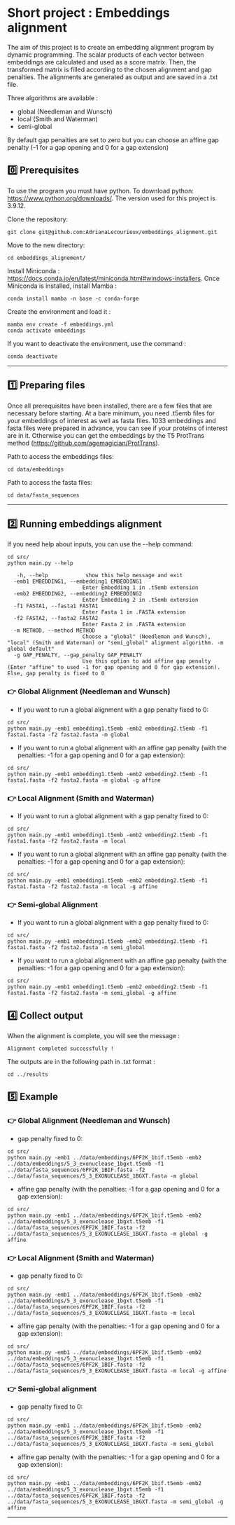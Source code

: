 # Short project : Embeddings alignment

The aim of this project is to create an embedding alignment program by dynamic programming. The scalar products of each vector between embeddings are calculated and used as a score matrix. Then, the transformed matrix is filled according to the chosen alignment and gap penalties. The alignments are generated as output and are saved in a .txt file.  

Three algorithms are available :
* global (Needleman and Wunsch)
* local (Smith and Waterman) 
* semi-global

By default gap penalties are set to zero but you can choose an affine gap penalty (-1 for a gap opening and 0 for a gap extension)

## 	:zero: Prerequisites

To use the program you must have python. 
To download python: https://www.python.org/downloads/. The version used for this project is 3.9.12.

Clone the repository:

```SHELL
git clone git@github.com:AdrianaLecourieux/embeddings_alignment.git
```

Move to the new directory:

```SHELL
cd embeddings_alignement/
```

Install Miniconda :  https://docs.conda.io/en/latest/miniconda.html#windows-installers.
Once Miniconda is installed, install Mamba :

```SHELL
conda install mamba -n base -c conda-forge
```

Create the environment and load it :

```SHELL
mamba env create -f embeddings.yml
conda activate embeddings
```
If you want to deactivate the environment, use the command :

```SHELL
conda deactivate
```

-----------------------

## :one: Preparing files

Once all prerequisites have been installed, there are a few files that are necessary before starting. At a bare minimum, you need .t5emb files for your embeddings of interest as well as fasta files.
1033 embeddings and fasta files were prepared in advance, you can see if your proteins of interest are in it. Otherwise you can get the embeddings by the T5 ProtTrans method (https://github.com/agemagician/ProtTrans).

Path to access the embeddings files:
```SHELL
cd data/embeddings
```
Path to access the fasta files:
```SHELL
cd data/fasta_sequences
```

-----------------------

## :two: Running embeddings alignment

If you need help about inputs, you can use the --help command:

```SHELL
cd src/
python main.py --help
```
```
   -h, --help            show this help message and exit
  -emb1 EMBEDDING1, --embedding1 EMBEDDING1
                        Enter Embedding 1 in .t5emb extension
  -emb2 EMBEDDING2, --embedding2 EMBEDDING2
                        Enter Embedding 2 in .t5emb extension
  -f1 FASTA1, --fasta1 FASTA1
                        Enter Fasta 1 in .FASTA extension
  -f2 FASTA2, --fasta2 FASTA2
                        Enter Fasta 2 in .FASTA extension
  -m METHOD, --method METHOD
                        Choose a "global" (Needleman and Wunsch), "local" (Smith and Waterman) or "semi_global" alignment algorithm. -m global default"
  -g GAP_PENALTY, --gap_penalty GAP_PENALTY
                        Use this option to add affine gap penalty (Enter "affine" to used -1 for gap opening and 0 for gap extension). Else, gap penalty is fixed to 0
```

### :point_right: Global Alignment (Needleman and Wunsch)
* If you want to run a global alignment with a gap penalty fixed to 0:

```SHELL
cd src/
python main.py -emb1 embedding1.t5emb -emb2 embedding2.t5emb -f1 fasta1.fasta -f2 fasta2.fasta -m global
```
* If you want to run a global alignment with an affine gap penalty (with the penalties: -1 for a gap opening and 0 for a gap extension):

```SHELL
cd src/
python main.py -emb1 embedding1.t5emb -emb2 embedding2.t5emb -f1 fasta1.fasta -f2 fasta2.fasta -m global -g affine
```

### :point_right: Local Alignment (Smith and Waterman)
* If you want to run a global alignment with a gap penalty fixed to 0:

```SHELL
cd src/
python main.py -emb1 embedding1.t5emb -emb2 embedding2.t5emb -f1 fasta1.fasta -f2 fasta2.fasta -m local
```
* If you want to run a global alignment with an affine gap penalty (with the penalties: -1 for a gap opening and 0 for a gap extension):
```SHELL
cd src/
python main.py -emb1 embedding1.t5emb -emb2 embedding2.t5emb -f1 fasta1.fasta -f2 fasta2.fasta -m local -g affine
```


### :point_right: Semi-global Alignment
* If you want to run a global alignment with a gap penalty fixed to 0:

```SHELL
cd src/
python main.py -emb1 embedding1.t5emb -emb2 embedding2.t5emb -f1 fasta1.fasta -f2 fasta2.fasta -m semi_global
```
* If you want to run a global alignment with an affine gap penalty (with the penalties: -1 for a gap opening and 0 for a gap extension):
```SHELL
cd src/
python main.py -emb1 embedding1.t5emb -emb2 embedding2.t5emb -f1 fasta1.fasta -f2 fasta2.fasta -m semi_global -g affine
```

## :four: Collect output

When the alignment is complete, you will see the message :

```SHELL
Alignment completed successfully !
```  

The outputs are in the following path in .txt format :

```SHELL
cd ../results
```

## :five: Example
### :point_right: Global Alignment (Needleman and Wunsch)

* gap penalty fixed to 0:
```SHELL
cd src/
python main.py -emb1 ../data/embeddings/6PF2K_1bif.t5emb -emb2 ../data/embeddings/5_3_exonuclease_1bgxt.t5emb -f1 ../data/fasta_sequences/6PF2K_1BIF.fasta -f2 ../data/fasta_sequences/5_3_EXONUCLEASE_1BGXT.fasta -m global
```
* affine gap penalty (with the penalties: -1 for a gap opening and 0 for a gap extension):
```SHELL
cd src/
python main.py -emb1 ../data/embeddings/6PF2K_1bif.t5emb -emb2 ../data/embeddings/5_3_exonuclease_1bgxt.t5emb -f1 ../data/fasta_sequences/6PF2K_1BIF.fasta -f2 ../data/fasta_sequences/5_3_EXONUCLEASE_1BGXT.fasta -m global -g affine
```

### :point_right: Local Alignment (Smith and Waterman)
* gap penalty fixed to 0:
```SHELL
cd src/
python main.py -emb1 ../data/embeddings/6PF2K_1bif.t5emb -emb2 ../data/embeddings/5_3_exonuclease_1bgxt.t5emb -f1 ../data/fasta_sequences/6PF2K_1BIF.fasta -f2 ../data/fasta_sequences/5_3_EXONUCLEASE_1BGXT.fasta -m local
```
* affine gap penalty (with the penalties: -1 for a gap opening and 0 for a gap extension):
```SHELL
cd src/
python main.py -emb1 ../data/embeddings/6PF2K_1bif.t5emb -emb2 ../data/embeddings/5_3_exonuclease_1bgxt.t5emb -f1 ../data/fasta_sequences/6PF2K_1BIF.fasta -f2 ../data/fasta_sequences/5_3_EXONUCLEASE_1BGXT.fasta -m local -g affine
```

### :point_right: Semi-global alignment

* gap penalty fixed to 0:
```SHELL
cd src/
python main.py -emb1 ../data/embeddings/6PF2K_1bif.t5emb -emb2 ../data/embeddings/5_3_exonuclease_1bgxt.t5emb -f1 ../data/fasta_sequences/6PF2K_1BIF.fasta -f2 ../data/fasta_sequences/5_3_EXONUCLEASE_1BGXT.fasta -m semi_global
```

* affine gap penalty (with the penalties: -1 for a gap opening and 0 for a gap extension):
```SHELL
cd src/
python main.py -emb1 ../data/embeddings/6PF2K_1bif.t5emb -emb2 ../data/embeddings/5_3_exonuclease_1bgxt.t5emb -f1 ../data/fasta_sequences/6PF2K_1BIF.fasta -f2 ../data/fasta_sequences/5_3_EXONUCLEASE_1BGXT.fasta -m semi_global -g affine
```
***
